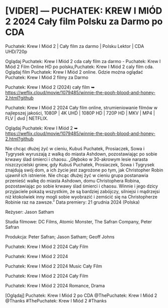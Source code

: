 # [VIDER] — PUCHATEK: KREW I MIÓD 2 2024 Cały film Polsku za Darmo po CDA


Puchatek: Krew I Miód 2 | Cały film za darmo | Polsku Lektor | CDA UHD/720p

Oglądaj Puchatek: Krew I Miód 2 cda cały film za darmo - Puchatek: Krew I Miód 2 Film Online HD po polsku,Puchatek: Krew I Miód 2 caly film cda. Oglądaj film Puchatek: Krew I Miód 2 online. Gdzie można oglądać Puchatek: Krew I Miód 2 filmy za Darmo

Puchatek: Krew I Miód 2 (2024) cały film ➥ https://weflix.cloud/movie/1079485/winnie-the-pooh-blood-and-honey-2.html?github

Puchatek: Krew I Miód 2 2024 Cały film online, strumieniowanie filmów w najlepszej jakości, 1080P | 4K UHD | 1080P HD | 720P HD | MKV | MP4 | FLV | dvd | NETFLIX.

Oglądaj Puchatek: Krew I Miód 2 ➥ https://weflix.cloud/movie/1079485/winnie-the-pooh-blood-and-honey-2.html?github

Nie chcąc dłużej żyć w cieniu, Kubuś Puchatek, Prosiaczek, Sowa i Tygrysek wyruszają z walką do miasta Ashdown, pozostawiając po sobie krwawy ślad śmierci i chaosu. „Głęboko w 30-akrowym lesie narasta niszczycielski gniew, gdy Kubuś Puchatek, Prosiaczek, Sowa i Tygrysek znajdują swój dom, a ich życie jest zagrożone po tym, jak Christopher Robin ujawnił ich istnienie. Nie chcąc dłużej żyć w cieniu grupa postanawia przenieść walkę do miasta Ashdown, domu Christophera Robina, pozostawiając po sobie krwawy ślad śmierci i chaosu. Winnie i jego dzicy przyjaciele pokażą wszystkim, że są bardziej zabójczy, silniejsi i mądrzejsi niż ktokolwiek inny mogli sobie wyobrazić i zemścić się na Christopherze Robinie raz na zawsze.”
Data premiery: 21 grudnia 2024 (Polska)

Reżyser: Jason Satham

Studia filmowe: DC Films, Atomic Monster, The Safran Company, Peter Safran

Produkcja: Peter Safran; Jason Satham; Geoff Johns

Puchatek: Krew I Miód 2 2024 Cały Film

Puchatek: Krew I Miód 2 2024

Puchatek: Krew I Miód 2 2024 Music Cały Film

Puchatek: Krew I Miód 2 2024 Cały Film

Puchatek: Krew I Miód 2 2024 Romance, Drama

[Oglądaj] Puchatek: Krew I Miód 2 po CDA @ThePuchatek: Krew I Miód 2 @Thanks #ThePuchatek: Krew I Miód 2 #Thanks
